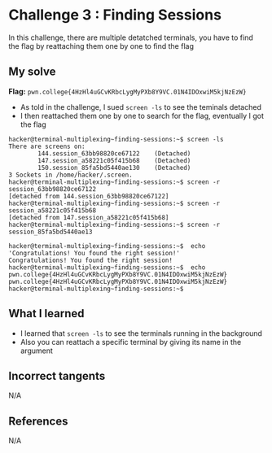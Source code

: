 # Challenge 3 : Finding Sessions
In this challenge, there are multiple detatched terminals, you have to find the flag by reattaching them one by one to find the flag

## My solve
**Flag:** `pwn.college{4HzHl4uGCvKRbcLygMyPXb8Y9VC.01N4IDOxwiM5kjNzEzW}`

- As told in the challenge, I sued `screen -ls` to see the teminals detached
- I then reattached them one by one to search for the flag, eventually I got the flag
```
hacker@terminal-multiplexing~finding-sessions:~$ screen -ls
There are screens on:
        144.session_63bb98820ce67122    (Detached)
        147.session_a58221c05f415b68    (Detached)
        150.session_85fa5bd5440ae130    (Detached)
3 Sockets in /home/hacker/.screen.
hacker@terminal-multiplexing~finding-sessions:~$ screen -r session_63bb98820ce67122
[detached from 144.session_63bb98820ce67122]
hacker@terminal-multiplexing~finding-sessions:~$ screen -r session_a58221c05f415b68
[detached from 147.session_a58221c05f415b68]
hacker@terminal-multiplexing~finding-sessions:~$ screen -r session_85fa5bd5440ae13

hacker@terminal-multiplexing~finding-sessions:~$  echo 'Congratulations! You found the right session!'
Congratulations! You found the right session!
hacker@terminal-multiplexing~finding-sessions:~$  echo pwn.college{4HzHl4uGCvKRbcLygMyPXb8Y9VC.01N4IDOxwiM5kjNzEzW}
pwn.college{4HzHl4uGCvKRbcLygMyPXb8Y9VC.01N4IDOxwiM5kjNzEzW}
hacker@terminal-multiplexing~finding-sessions:~$
```

## What I learned 
- I learned that `screen -ls` to see the terminals running in the background
- Also you can reattach a specific terminal by giving its name in the argument

## Incorrect tangents 
N/A

## References 
N/A
